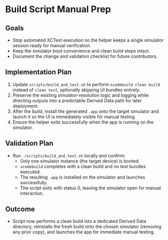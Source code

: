 # Build Script Manual Prep

## Goals
- Stop automated XCTest execution so the helper keeps a single simulator session ready for manual verification.
- Keep the simulator boot convenience and clean build steps intact.
- Document the change and validation checklist for future contributors.

## Implementation Plan
1. Update `scripts/build_and_test.sh` to perform `xcodebuild clean build` instead of `clean test`, optionally skipping UI bundles entirely.
2. Preserve the existing simulator-resolution logic and logging while directing outputs into a predictable Derived Data path for later deployment.
3. After the build, install the generated `.app` onto the target simulator and launch it so the UI is immediately visible for manual testing.
4. Ensure the helper exits successfully when the app is running on the simulator.

## Validation Plan
- Run `./scripts/build_and_test.sh` locally and confirm:
  - Only one simulator instance (the target device) is booted.
  - `xcodebuild` completes with a clean build and no test bundles executed.
  - The resulting `.app` is installed on the simulator and launches successfully.
  - The script exits with status 0, leaving the simulator open for manual interaction.

## Outcome
- Script now performs a clean build into a dedicated Derived Data directory, reinstalls the fresh build onto the chosen simulator (removing any prior copy), and launches the app for immediate manual testing.
